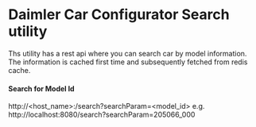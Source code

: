 # Daimler Car Configurator Search utility

Ths utility has a rest api where you can search car by model information. The information is cached first time 
and subsequently fetched from redis cache.

#### Search for Model Id
http://<host_name>:<port>/search?searchParam=<model_id>
e.g. http://localhost:8080/search?searchParam=205066_000
